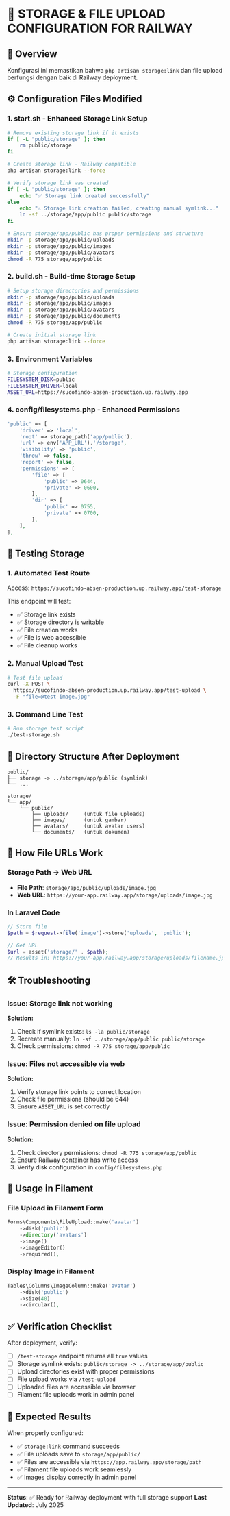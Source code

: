 # 📁 STORAGE & FILE UPLOAD CONFIGURATION FOR RAILWAY

## 🎯 Overview

Konfigurasi ini memastikan bahwa `php artisan storage:link` dan file upload berfungsi dengan baik di Railway deployment.

## ⚙️ Configuration Files Modified

### 1. **start.sh** - Enhanced Storage Link Setup

```bash
# Remove existing storage link if it exists
if [ -L "public/storage" ]; then
    rm public/storage
fi

# Create storage link - Railway compatible
php artisan storage:link --force

# Verify storage link was created
if [ -L "public/storage" ]; then
    echo "✅ Storage link created successfully"
else
    echo "⚠️ Storage link creation failed, creating manual symlink..."
    ln -sf ../storage/app/public public/storage
fi

# Ensure storage/app/public has proper permissions and structure
mkdir -p storage/app/public/uploads
mkdir -p storage/app/public/images
mkdir -p storage/app/public/avatars
chmod -R 775 storage/app/public
```

### 2. **build.sh** - Build-time Storage Setup

```bash
# Setup storage directories and permissions
mkdir -p storage/app/public/uploads
mkdir -p storage/app/public/images
mkdir -p storage/app/public/avatars
mkdir -p storage/app/public/documents
chmod -R 775 storage/app/public

# Create initial storage link
php artisan storage:link --force
```

### 3. **Environment Variables**

```bash
# Storage configuration
FILESYSTEM_DISK=public
FILESYSTEM_DRIVER=local
ASSET_URL=https://sucofindo-absen-production.up.railway.app
```

### 4. **config/filesystems.php** - Enhanced Permissions

```php
'public' => [
    'driver' => 'local',
    'root' => storage_path('app/public'),
    'url' => env('APP_URL').'/storage',
    'visibility' => 'public',
    'throw' => false,
    'report' => false,
    'permissions' => [
        'file' => [
            'public' => 0644,
            'private' => 0600,
        ],
        'dir' => [
            'public' => 0755,
            'private' => 0700,
        ],
    ],
],
```

## 🧪 Testing Storage

### 1. **Automated Test Route**

Access: `https://sucofindo-absen-production.up.railway.app/test-storage`

This endpoint will test:

-   ✅ Storage link exists
-   ✅ Storage directory is writable
-   ✅ File creation works
-   ✅ File is web accessible
-   ✅ File cleanup works

### 2. **Manual Upload Test**

```bash
# Test file upload
curl -X POST \
  https://sucofindo-absen-production.up.railway.app/test-upload \
  -F "file=@test-image.jpg"
```

### 3. **Command Line Test**

```bash
# Run storage test script
./test-storage.sh
```

## 📂 Directory Structure After Deployment

```
public/
├── storage -> ../storage/app/public (symlink)
└── ...

storage/
└── app/
    └── public/
        ├── uploads/     (untuk file uploads)
        ├── images/      (untuk gambar)
        ├── avatars/     (untuk avatar users)
        └── documents/   (untuk dokumen)
```

## 🔗 How File URLs Work

### Storage Path → Web URL

-   **File Path**: `storage/app/public/uploads/image.jpg`
-   **Web URL**: `https://your-app.railway.app/storage/uploads/image.jpg`

### In Laravel Code

```php
// Store file
$path = $request->file('image')->store('uploads', 'public');

// Get URL
$url = asset('storage/' . $path);
// Results in: https://your-app.railway.app/storage/uploads/filename.jpg
```

## 🛠️ Troubleshooting

### Issue: Storage link not working

**Solution:**

1. Check if symlink exists: `ls -la public/storage`
2. Recreate manually: `ln -sf ../storage/app/public public/storage`
3. Check permissions: `chmod -R 775 storage/app/public`

### Issue: Files not accessible via web

**Solution:**

1. Verify storage link points to correct location
2. Check file permissions (should be 644)
3. Ensure `ASSET_URL` is set correctly

### Issue: Permission denied on file upload

**Solution:**

1. Check directory permissions: `chmod -R 775 storage/app/public`
2. Ensure Railway container has write access
3. Verify disk configuration in `config/filesystems.php`

## 🚀 Usage in Filament

### File Upload in Filament Form

```php
Forms\Components\FileUpload::make('avatar')
    ->disk('public')
    ->directory('avatars')
    ->image()
    ->imageEditor()
    ->required(),
```

### Display Image in Filament

```php
Tables\Columns\ImageColumn::make('avatar')
    ->disk('public')
    ->size(40)
    ->circular(),
```

## ✅ Verification Checklist

After deployment, verify:

-   [ ] `/test-storage` endpoint returns all `true` values
-   [ ] Storage symlink exists: `public/storage -> ../storage/app/public`
-   [ ] Upload directories exist with proper permissions
-   [ ] File upload works via `/test-upload`
-   [ ] Uploaded files are accessible via browser
-   [ ] Filament file uploads work in admin panel

## 🎯 Expected Results

When properly configured:

-   ✅ `storage:link` command succeeds
-   ✅ File uploads save to `storage/app/public/`
-   ✅ Files are accessible via `https://app.railway.app/storage/path`
-   ✅ Filament file uploads work seamlessly
-   ✅ Images display correctly in admin panel

---

**Status**: ✅ Ready for Railway deployment with full storage support
**Last Updated**: July 2025
